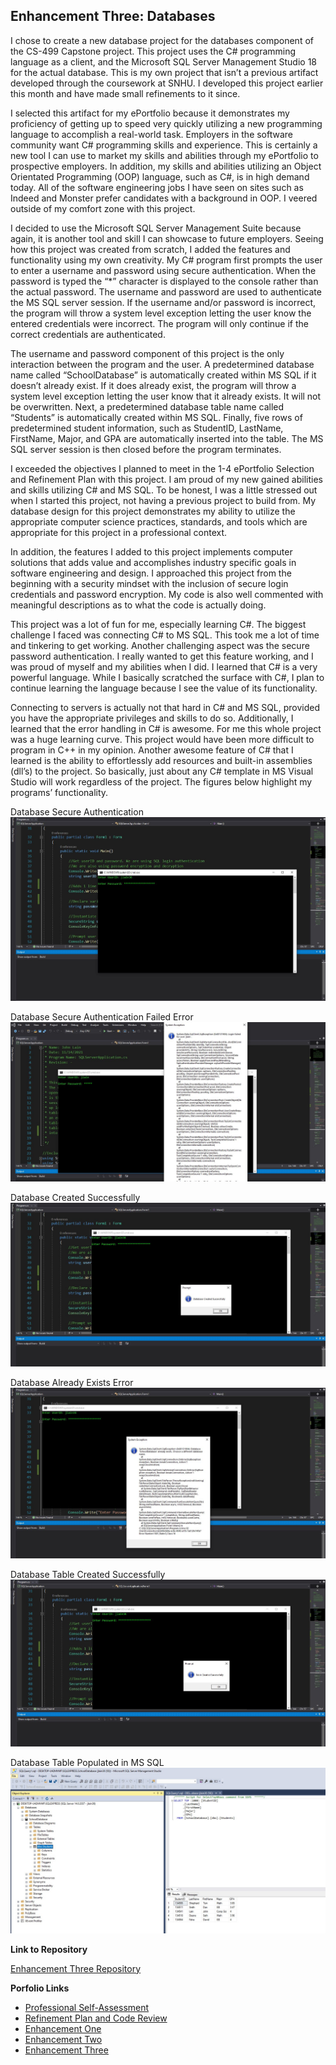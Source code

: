 ## Enhancement Three: Databases

I chose to create a new database project for the databases component of the CS-499 Capstone project. This project uses the C# programming language as a client, and the Microsoft SQL Server Management Studio 18 for the actual database. This is my own project that isn’t a previous artifact developed through the coursework at SNHU. I developed this project earlier this month and have made small refinements to it since. 

I selected this artifact for my ePortfolio because it demonstrates my proficiency of getting up to speed very quickly utilizing a new programming language to accomplish a real-world task. Employers in the software community want C# programming skills and experience. This is certainly a new tool I can use to market my skills and abilities through my ePortfolio to prospective employers. In addition, my skills and abilities utilizing an Object Orientated Programming (OOP) language, such as C#, is in high demand today. All of the software engineering jobs I have seen on sites such as Indeed and Monster prefer candidates with a background in OOP. I veered outside of my comfort zone with this project.

I decided to use the Microsoft SQL Server Management Suite because again, it is another tool and skill I can showcase to future employers. Seeing how this project was created from scratch, I added the features and functionality using my own creativity. My C# program first prompts the user to enter a username and password using secure authentication. When the password is typed the “*” character is displayed to the console rather than the actual password. The username and password are used to authenticate the MS SQL server session. If the username and/or password is incorrect, the program will throw a system level exception letting the user know the entered credentials were incorrect. The program will only continue if the correct credentials are authenticated. 

The username and password component of this project is the only interaction between the program and the user. A predetermined database name called “SchoolDatabase” is automatically created within MS SQL if it doesn’t already exist. If it does already exist, the program will throw a system level exception letting the user know that it already exists. It will not be overwritten.  Next, a predetermined database table name called “Students” is automatically created within MS SQL. Finally, five rows of predetermined student information, such as StudentID, LastName, FirstName, Major, and GPA are automatically inserted into the table. The MS SQL server session is then closed before the program terminates.

I exceeded the objectives I planned to meet in the 1-4 ePortfolio Selection and Refinement Plan with this project. I am proud of my new gained abilities and skills utilizing C# and MS SQL. To be honest, I was a little stressed out when I started this project, not having a previous project to build from. My database design for this project demonstrates my ability to utilize the appropriate computer science practices, standards, and tools which are appropriate for this project in a professional context. 

In addition, the features I added to this project implements computer solutions that adds value and accomplishes industry specific goals in software engineering and design. I approached this project from the beginning with a security mindset with the inclusion of secure login credentials and password encryption. My code is also well commented with meaningful descriptions as to what the code is actually doing.  

This project was a lot of fun for me, especially learning C#. The biggest challenge I faced was connecting C# to MS SQL. This took me a lot of time and tinkering to get working. Another challenging aspect was the secure password authentication. I really wanted to get this feature working, and I was proud of myself and my abilities when I did. I learned that C# is a very powerful language. While I basically scratched the surface with C#, I plan to continue learning the language because I see the value of its functionality. 

Connecting to servers is actually not that hard in C# and MS SQL, provided you have the appropriate privileges and skills to do so. Additionally, I learned that the error handling in C# is awesome. For me this whole project was a huge learning curve. This project would have been more difficult to program in C++ in my opinion. Another awesome feature of C# that I learned is the ability to effortlessly add resources and built-in assemblies (dll’s) to the project. So basically, just about any C# template in MS Visual Studio will work regardless of the project. The figures below highlight my programs’ functionality.  

Database Secure Authentication
![Database Secure Authentication](images/securelogin.jpg)

Database Secure Authentication Failed Error
![Database Secure Authentication Failed](images/loginfaileduserauthentication.jpg)

Database Created Successfully
![Database Created Successfully](images/databasecreatedsuccessfully.jpg)

Database Already Exists Error
![Database Already Exists Error](images/databasealreadyexistserror.jpg)

Database Table Created Successfully
![Database Table Created Successfully](images/databasetablecreatedsuccessfully.jpg)

Database Table Populated in MS SQL
![Database Table Populated](images/populateddatabasetablesql.jpg)


**Link to Repository**

[Enhancement Three Repository](https://github.com/jlain36/Enhancement_Three)

**Porfolio Links**<br>
* [Professional Self-Assessment](https://jlain36.github.io/index.html)<br>
* [Refinement Plan and Code Review](https://jlain36.github.io/Code_Review.html)<br>
* [Enhancement One](https://jlain36.github.io/Enhancement_One.html)<br>
* [Enhancement Two](https://jlain36.github.io/Enhancement_Two.html)<br>
* [Enhancement Three](https://jlain36.github.io/Enhancement_Three.html)
